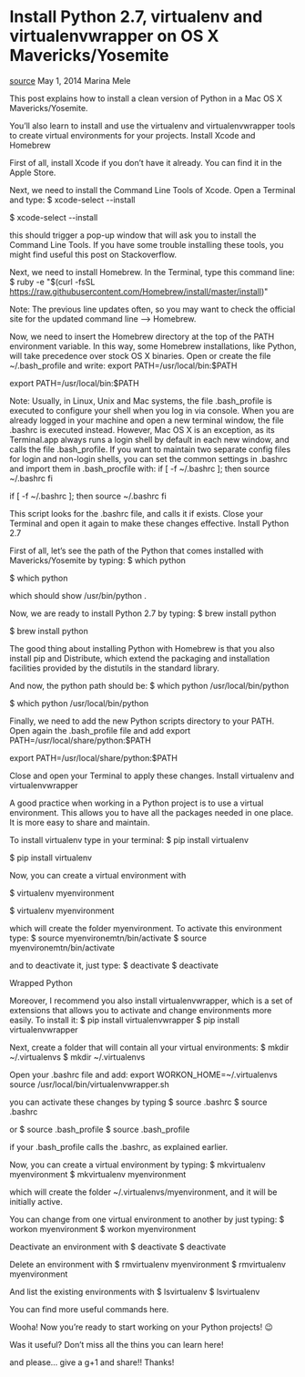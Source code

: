 Install Python 2.7, virtualenv and virtualenvwrapper on OS X Mavericks/Yosemite
==

[source](http://www.marinamele.com/2014/05/install-python-virtualenv-virtualenvwrapper-mavericks.html)
May 1, 2014 Marina Mele	

This post explains how to install a clean version of Python in a Mac OS X Mavericks/Yosemite.

You’ll also learn to install and use the virtualenv and virtualenvwrapper tools to create virtual environments for your projects.
Install Xcode and Homebrew

First of all, install Xcode if you don’t have it already. You can find it in the Apple Store.

Next, we need to install the Command Line Tools of Xcode. Open a Terminal and type:
$ xcode-select --install
	
$ xcode-select --install

this should trigger a pop-up window that will ask you to install the Command Line Tools. If you have some trouble installing these tools, you might find useful this post on Stackoverflow.

Next, we need to install Homebrew. In the Terminal, type this command line:
$ ruby -e "$(curl -fsSL https://raw.githubusercontent.com/Homebrew/install/master/install)"

Note: The previous line updates often, so you may want to check the official site for the updated command line –> Homebrew.

Now, we need to insert the Homebrew directory at the top of the PATH environment variable. In this way, some Homebrew installations, like Python, will take precedence over stock OS X binaries. Open or create the file ~/.bash_profile and write:
export PATH=/usr/local/bin:$PATH
	
export PATH=/usr/local/bin:$PATH

Note: Usually, in Linux, Unix and Mac systems, the file .bash_profile is executed to configure your shell when you log in via console. When you are already logged in your machine and open a new terminal window, the file .bashrc is executed instead. However, Mac OS X is an exception, as its Terminal.app always runs a login shell by default in each new window, and calls the file .bash_profile. If you want to maintain two separate config files for login and non-login shells, you can set the common settings in .bashrc and import them in .bash_procfile with:
if [ -f ~/.bashrc ]; then
    source ~/.bashrc
fi
	
if [ -f ~/.bashrc ]; then
    source ~/.bashrc
fi

This script looks for the .bashrc file, and calls it if exists. Close your Terminal and open it again to make these changes effective.
Install Python 2.7

First of all, let’s see the path of the Python that comes installed with Mavericks/Yosemite by typing:
$ which python
	
$ which python

which should show /usr/bin/python . 

Now, we are ready to install Python 2.7 by typing:
$ brew install python
	
$ brew install python

The good thing about installing Python with Homebrew is that you also install pip and Distribute, which extend the packaging and installation facilities provided by the distutils in the standard library.

And now, the python path should be:
$ which python
/usr/local/bin/python
	
$ which python
/usr/local/bin/python

Finally, we need to add the new Python scripts directory to your PATH. Open again the .bash_profile file and add
export PATH=/usr/local/share/python:$PATH
	
export PATH=/usr/local/share/python:$PATH

Close and open your Terminal to apply these changes.
Install virtualenv and virtualenvwrapper

A good practice when working in a Python project is to use a virtual environment. This allows you to have all the packages needed in one place. It is more easy to share and maintain.

To install virtualenv type in your terminal:
$ pip install virtualenv
	
$ pip install virtualenv

Now, you can create a virtual environment with

$ virtualenv myenvironment
	
$ virtualenv myenvironment

which will create the folder myenvironment. To activate this environment type:
$ source myenvironemtn/bin/activate
$ source myenvironemtn/bin/activate

and to deactivate it, just type:
$ deactivate
$ deactivate

Wrapped Python

Moreover, I recommend you also install virtualenvwrapper, which is a set of extensions that allows you to activate and change environments more easily. To install it:
$ pip install virtualenvwrapper
$ pip install virtualenvwrapper

Next, create a folder that will contain all your virtual environments:
$ mkdir ~/.virtualenvs
$ mkdir ~/.virtualenvs

Open your .bashrc file and add:
export WORKON_HOME=~/.virtualenvs
source /usr/local/bin/virtualenvwrapper.sh

you can activate these changes by typing
$ source .bashrc
$ source .bashrc

or
$ source .bash_profile
$ source .bash_profile

if your .bash_profile calls the .bashrc, as explained earlier.

Now, you can create a virtual environment by typing:
$ mkvirtualenv myenvironment
$ mkvirtualenv myenvironment

which will create the folder ~/.virtualenvs/myenvironment, and it will be initially active.

You can change from one virtual environment to another by just typing:
$ workon myenvironment
$ workon myenvironment

Deactivate an environment with
$ deactivate
$ deactivate

Delete an environment with
$ rmvirtualenv myenvironment
$ rmvirtualenv myenvironment

And list the existing environments with
$ lsvirtualenv
$ lsvirtualenv

You can find more useful commands here.

Wooha! Now you’re ready to start working on your Python projects! 😉

Was it useful? Don’t miss all the thins you can learn here!

and please… give a g+1 and share!! Thanks!
